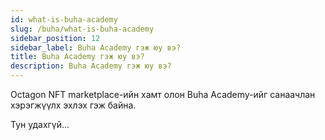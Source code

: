 ```yaml
---
id: what-is-buha-academy
slug: /buha/what-is-buha-academy
sidebar_position: 12
sidebar_label: Buha Academy гэж юу вэ?
title: Buha Academy гэж юу вэ?
description: Buha Academy гэж юу вэ?
---
```

Octagon NFT marketplace-ийн хамт олон Buha Academy-ийг санаачлан хэрэгжүүлх эхлэх гэж байна.

Тун удахгүй...
